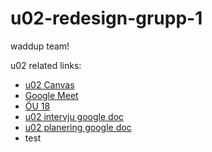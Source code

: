 # u02-redesign-grupp-1

waddup team!

u02 related links:

- [u02 Canvas](https://chasacademy.instructure.com/courses/116/assignments/147)
- [Google Meet](https://meet.google.com/gko-atqs-umu)
- [ÖU 18](https://docs.google.com/document/d/1OaN-DTyU5dLYPnseWR3svejr7J0c3YKNbMidhLMdgXQ/edit)
- [u02 intervju google doc](https://docs.google.com/document/d/168-IX_V6hwXgGTwStNHHAQ0KDtGOpxbtb9EYHVmItPA/edit)
- [u02 planering google doc](https://docs.google.com/document/d/1gE0f6OigaFnHeXE0gsqBaW92R3cmkWzoUya7Zv2eebE/edit)
- test

